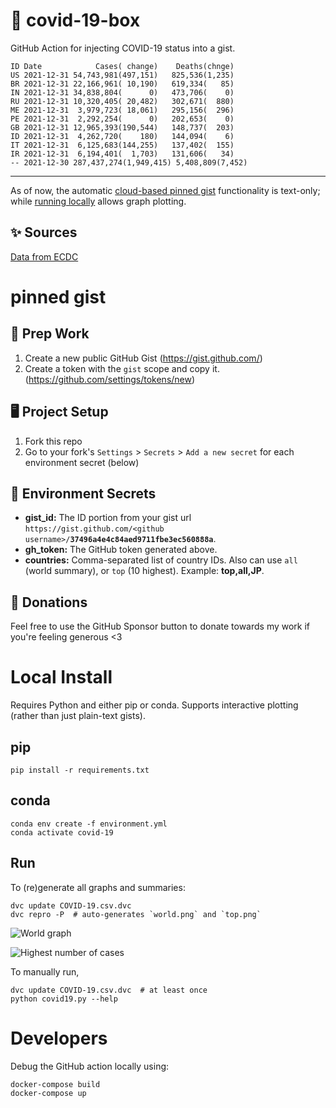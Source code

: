 # 🏥 covid-19-box

GitHub Action for injecting COVID-19 status into a gist.

```
ID Date            Cases( change)    Deaths(chnge)
US 2021-12-31 54,743,981(497,151)   825,536(1,235)
BR 2021-12-31 22,166,961( 10,190)   619,334(   85)
IN 2021-12-31 34,838,804(      0)   473,706(    0)
RU 2021-12-31 10,320,405( 20,482)   302,671(  880)
ME 2021-12-31  3,979,723( 18,061)   295,156(  296)
PE 2021-12-31  2,292,254(      0)   202,653(    0)
GB 2021-12-31 12,965,393(190,544)   148,737(  203)
ID 2021-12-31  4,262,720(    180)   144,094(    6)
IT 2021-12-31  6,125,683(144,255)   137,402(  155)
IR 2021-12-31  6,194,401(  1,703)   131,606(   34)
-- 2021-12-30 287,437,274(1,949,415) 5,408,809(7,452)
```

---

As of now, the automatic [cloud-based pinned gist](#pinned-gist) functionality is text-only;
while [running locally](#local-install) allows graph plotting.

## ✨ Sources

[Data from ECDC](https://www.ecdc.europa.eu/en/publications-data/download-todays-data-geographic-distribution-covid-19-cases-worldwide)

# pinned gist

## 🎒 Prep Work
1. Create a new public GitHub Gist (https://gist.github.com/)
1. Create a token with the `gist` scope and copy it. (https://github.com/settings/tokens/new)

## 🖥 Project Setup
1. Fork this repo
1. Go to your fork's `Settings` > `Secrets` > `Add a new secret` for each environment secret (below)

## 🤫 Environment Secrets
- **gist_id:** The ID portion from your gist url `https://gist.github.com/<github username>/`**`37496a4e4c84aed9711fbe3ec560888a`**.
- **gh_token:** The GitHub token generated above.
- **countries:** Comma-separated list of country IDs. Also can use `all` (world summary), or `top` (10 highest). Example: **top,all,JP**.

## 💸 Donations

Feel free to use the GitHub Sponsor button to donate towards my work if you're feeling generous <3

# Local Install

Requires Python and either pip or conda. Supports interactive plotting (rather than just plain-text gists).

## pip

```
pip install -r requirements.txt
```

## conda

```
conda env create -f environment.yml
conda activate covid-19
```

## Run

To (re)generate all graphs and summaries:

```
dvc update COVID-19.csv.dvc
dvc repro -P  # auto-generates `world.png` and `top.png`
```

![World graph](world.png)

![Highest number of cases](top.png)

To manually run,

```
dvc update COVID-19.csv.dvc  # at least once
python covid19.py --help
```

# Developers

Debug the GitHub action locally using:

```
docker-compose build
docker-compose up
```

